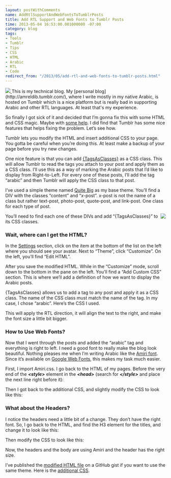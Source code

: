 ```yaml
---
layout: postWithComments
name: AddRtlSupportAndWebFontsToTumblrPosts
title: Add RTL Support and Web Fonts to Tumblr Posts
time: 2013-05-04 16:53:00.001000000 -07:00
category: blog
tags:
- Tools
- Tumblr
- Tips
- CSS
- HTML
- Arabic
- RTL
- Code
redirect_from: "/2013/05/add-rtl-and-web-fonts-to-tumblr-posts.html"
---
```

<a href="{{ site.blogImagesFolder }}{{ page.name }}/ArabicTumblr_thumb.png">
    <img class="imageOnRight" src="{{ site.blogImagesFolder }}{{ page.name }}/ArabicTumblr_thumb.png">
</a>
This is my technical blog. My [personal blog](http://amreldib.tumblr.com/), where I write mostly in my native Arabic, is hosted on Tumblr which is a nice platform but is really bad in supporting Arabic and other RTL languages. At least that's my experience.

 So finally I got sick of it and decided that I’m gonna fix this with some HTML and CSS magic. Maybe with [some help](http://rtl-this.com/tutorial/how-rtl-your-tumblr-theme). I did find that Tumblr has some nice features that helps fixing the problem. Let’s see how.

Tumblr lets you modify the HTML and insert additional CSS to your page. You gotta be careful when you’re doing this. At least make a backup of your page before you try new changes.

One nice feature is that you can add [{TagsAsClasses}](http://www.tumblr.com/docs/en/custom_themes) as a CSS class. This will allow Tumblr to read the tags you attach to your post and apply them as a CSS class. I’ll use this as a way of marking the Arabic posts that I’d like to display from Right-to-Left. For every one of these posts, I’ll add the tag “arabic” and then Tumblr will apply the CSS class to that post.

I’ve used a simple theme named [Quite Big](http://www.tumblr.com/theme/9601) as my base theme. You’ll find a DIV with the classes “content” and “_x_-post”. x-post is not the name of a class but rather text-post, photo-post, quote-post, and link-post. One class for each type of post.

<a href="{{ site.blogImagesFolder }}{{ page.name }}/TumblrPostsTypes_thumb.png"><img style="float: right" src="{{ site.blogImagesFolder }}{{ page.name }}/TumblrPostsTypes_thumb.png"></a>

You’ll need to find each one of these DIVs and add “{TagsAsClasses}” to its CSS classes.

<script src="https://gist.github.com/AmrEldib/5519226.js"></script>

###  Wait, where can I get the HTML?

In the [Settings](https://www.tumblr.com/settings) section, click on the item at the bottom of the list on the left where you should see your avatar. Next to “Theme”, click “Customize”.
On the left, you’ll find “Edit HTML”.

After you save the modified HTML. While in the “Customize” mode, scroll down to the bottom in the pane on the left. You’ll find a “Add Custom CSS” section. This is where we’ll add a definition of how we want to display the Arabic posts.

{TagsAsClasses} allows us to add a tag to any post and apply it as a CSS class. The name of the CSS class must match the name of the tag. In my case, I chose “arabic”. Here’s the CSS I used.

<script src="https://gist.github.com/AmrEldib/5519240.js"></script>

This will apply the RTL direction, it will align the text to the right, and make the font size a little bit bigger.

###  How to Use Web Fonts?

Now that I went through the posts and added the “arabic” tag and everything is right to left. I need a good font to really make the blog look beautiful. Nothing pleases me when I’m writing Arabic like the [Amiri font](http://sourceforge.net/projects/amiri/). Since it’s available on [Google Web Fonts](http://www.google.com/fonts/earlyaccess), this makes my task much easier.

First, I import Amiri.css. I go back to the HTML of my pages. Before the very end of the **_&lt;style&gt;_** element in the **_&lt;head&gt;_** (search for **_&lt;/style&gt;_** and place the next line right before it):

<script src="https://gist.github.com/AmrEldib/5519244.js"></script>

Then I got back to the additional CSS, and slightly modify the CSS to look like this:

<script src="https://gist.github.com/AmrEldib/5519246.js"></script>

###  What about the Headers?

I notice the headers need a little bit of a change. They don’t have the right font. So, I go back to the HTML, and find the H3 element for the titles, and change it to look like this:

<script src="https://gist.github.com/AmrEldib/5519249.js"></script>

Then modify the CSS to look like this:

<script src="https://gist.github.com/AmrEldib/5519196.js"></script>

Now, the headers and the body are using Amiri and the header has the right size.

I’ve published the [modified HTML file](https://gist.github.com/AmrEldib/5519192) on a GitHub gist if you want to use the same theme. Here is the [additional CSS](https://gist.github.com/AmrEldib/5519196). 